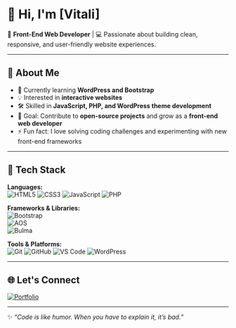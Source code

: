 # 👋 Hi, I'm [Vitali]

🎨 **Front-End Web Developer** | 💻 Passionate about building clean, responsive, and user-friendly website experiences.  

---

## 🚀 About Me  
- 🌱 Currently learning **WordPress and Bootstrap**  
- 💡 Interested in **interactive websites**  
- 🛠 Skilled in **JavaScript, PHP, and WordPress theme development**  
- 🎯 Goal: Contribute to **open-source projects** and grow as a **front-end web developer**  
- ⚡ Fun fact: I love solving coding challenges and experimenting with new front-end frameworks  

---

## 🧰 Tech Stack  

**Languages:**  
![HTML5](https://img.shields.io/badge/-HTML5-E34F26?style=flat&logo=html5&logoColor=white) 
![CSS3](https://img.shields.io/badge/-CSS3-1572B6?style=flat&logo=css3&logoColor=white) 
![JavaScript](https://img.shields.io/badge/-JavaScript-F7DF1E?style=flat&logo=javascript&logoColor=black) 
![PHP](https://img.shields.io/badge/-PHP-777BB4?style=flat&logo=php&logoColor=white)

**Frameworks & Libraries:**  
![Bootstrap](https://img.shields.io/badge/-Bootstrap-563D7C?style=flat&logo=bootstrap&logoColor=white)  
![AOS](https://img.shields.io/badge/-Animate%20On%20Scroll-000000?style=flat&logo=javascript&logoColor=white)  
![Bulma](https://img.shields.io/badge/-Bulma-00D1B2?style=flat&logo=bulma&logoColor=white) 

**Tools & Platforms:**  
![Git](https://img.shields.io/badge/-Git-F05032?style=flat&logo=git&logoColor=white) 
![GitHub](https://img.shields.io/badge/-GitHub-181717?style=flat&logo=github&logoColor=white) 
![VS Code](https://img.shields.io/badge/-VS%20Code-007ACC?style=flat&logo=visual-studio-code&logoColor=white) 
![WordPress](https://img.shields.io/badge/-WordPress-21759B?style=flat&logo=wordpress&logoColor=white)  

---

## 🌐 Let's Connect  

[![Portfolio](https://img.shields.io/badge/-Portfolio-000000?style=flat&logo=vercel&logoColor=white)](https://github.com/vitali-melamed)      

---

✨ _“Code is like humor. When you have to explain it, it’s bad.”_
